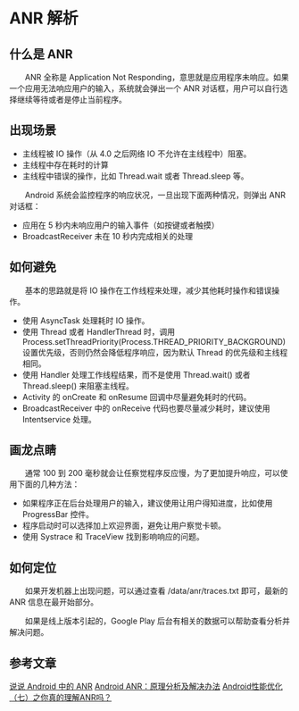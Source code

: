 # ANR 解析

## 什么是 ANR
　　ANR 全称是 Application Not Responding，意思就是应用程序未响应。如果一个应用无法响应用户的输入，系统就会弹出一个 ANR 对话框，用户可以自行选择继续等待或者是停止当前程序。

## 出现场景
* 主线程被 IO 操作（从 4.0 之后网络 IO 不允许在主线程中）阻塞。
* 主线程中存在耗时的计算
* 主线程中错误的操作，比如 Thread.wait 或者 Thread.sleep 等。

　　Android 系统会监控程序的响应状况，一旦出现下面两种情况，则弹出 ANR 对话框：
* 应用在 5 秒内未响应用户的输入事件（如按键或者触摸）
* BroadcastReceiver 未在 10 秒内完成相关的处理

## 如何避免
　　基本的思路就是将 IO 操作在工作线程来处理，减少其他耗时操作和错误操作。
* 使用 AsyncTask 处理耗时 IO 操作。
* 使用 Thread 或者 HandlerThread 时，调用 Process.setThreadPriority(Process.THREAD_PRIORITY_BACKGROUND)设置优先级，否则仍然会降低程序响应，因为默认 Thread 的优先级和主线程相同。
* 使用 Handler 处理工作线程结果，而不是使用 Thread.wait() 或者 Thread.sleep() 来阻塞主线程。
* Activity 的 onCreate 和 onResume 回调中尽量避免耗时的代码。
* BroadcastReceiver 中的 onReceive 代码也要尽量减少耗时，建议使用 Intentservice 处理。

## 画龙点睛
　　通常 100 到 200 毫秒就会让任察觉程序反应慢，为了更加提升响应，可以使用下面的几种方法：
* 如果程序正在后台处理用户的输入，建议使用让用户得知进度，比如使用 ProgressBar 控件。
* 程序启动时可以选择加上欢迎界面，避免让用户察觉卡顿。
* 使用 Systrace 和 TraceView 找到影响响应的问题。

## 如何定位
　　如果开发机器上出现问题，可以通过查看 /data/anr/traces.txt 即可，最新的 ANR 信息在最开始部分。

　　如果是线上版本引起的，Google Play 后台有相关的数据可以帮助查看分析并解决问题。

## 

## 参考文章
[说说 Android 中的 ANR](https://droidyue.com/blog/2015/07/18/anr-in-android/)
[Android ANR：原理分析及解决办法](https://www.jianshu.com/p/388166988cef)
[Android性能优化（七）之你真的理解ANR吗？](https://juejin.im/post/58e5bd6dda2f60005fea525c)

